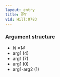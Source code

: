 ```yaml
---
layout: entry
title: ཐོས་
vid: Hill:0783
---
```

### Argument structure
* _N =14_
* arg1 (4)
* arg1 (7)
* arg1 (0)
* arg1-arg2 (1)
